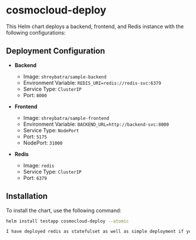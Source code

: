 # cosmocloud-deploy

This Helm chart deploys a backend, frontend, and Redis instance with the following configurations:

## Deployment Configuration

- **Backend**
  - Image: `shreybatra/sample-backend`
  - Environment Variable: `REDIS_URI=redis://redis-svc:6379`
  - Service Type: `ClusterIP`
  - Port: `8000`

- **Frontend**
  - Image: `shreybatra/sample-frontend`
  - Environment Variable: `BACKEND_URL=http://backend-svc:8000`
  - Service Type: `NodePort`
  - Port: `5175`
  - NodePort: `31000`

- **Redis**
  - Image: `redis`
  - Service Type: `ClusterIP`
  - Port: `6379`

## Installation

To install the chart, use the following command:

```sh
helm install testapp cosmocloud-deploy --atomic 

I have deployed redis as statefulset as well as simple deployment if you want to try as deployment please use the master branch
